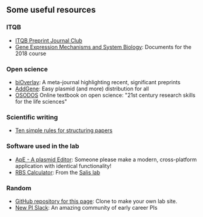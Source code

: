 ## Some useful resources

### ITQB 

* [ITQB Preprint Journal Club](preprintjc)
* [Gene Expression Mechanisms and System Biology](geneexp): Documents for the 2018 course

### Open science

* [biOverlay](https://www.bioverlay.org/): A meta-journal highlighting recent, significant preprints
* [AddGene](https://www.addgene.org/): Easy plasmid (and more) distribution for all
* [OSODOS](https://pfern.github.io/OSODOS/gitbook/) Online textbook on open science: "21st century research skills for the life sciences"

### Scientific writing

* [Ten simple rules for structuring papers](http://journals.plos.org/ploscompbiol/article?id=10.1371/journal.pcbi.1005619)

### Software used in the lab

* [ApE - A plasmid Editor](http://biologylabs.utah.edu/jorgensen/wayned/ape/): Someone please make a modern, cross-platform application with identical functionality!
* [RBS Calculator](https://www.denovodna.com/software/doLogin): From the [Salis lab](https://salislab.net/)

### Random

* [GitHub repository for this page](https://github.com/zach-hensel/zach-hensel.github.io): Clone to make your own lab site.
* [New PI Slack](https://newpislack.wordpress.com/): An amazing community of early career PIs

